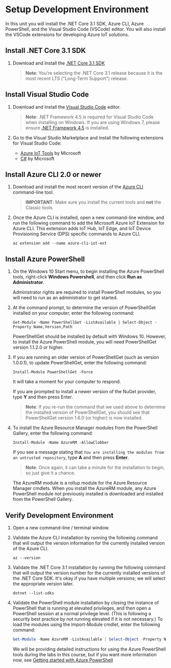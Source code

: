 # Setup Development Environment

In this unit you will install the .NET Core 3.1 SDK, Azure CLI, Azure PowerShell, and the Visual Studio Code (VSCode) editor. You will also install the VSCode extensions for developing Azure IoT solutions.

## Install .NET Core 3.1 SDK

1. Download and Install the [.NET Core 3.1 SDK](https://dotnet.microsoft.com/download)

    > **Note**: You're selecting the .NET Core 3.1 release because it is the most recent LTS ("Long-Term Support") release.

## Install Visual Studio Code

1. Download and Install the [Visual Studio Code](https://code.visualstudio.com) editor.

    > **Note**: .NET Framework 4.5 is required for Visual Studio Code when installing on Windows. If you are using Windows 7, please ensure [.NET Framework 4.5](https://www.microsoft.com/en-us/download/details.aspx?id=30653) is installed.

2. Go to the Visual Studio Marketplace and install the following extensions for Visual Studio Code:

    - [Azure IoT Tools](https://marketplace.visualstudio.com/items?itemName=vsciot-vscode.azure-iot-tools) by Microsoft
    - [C#](https://marketplace.visualstudio.com/items?itemName=ms-vscode.csharp) by Microsoft

## Install Azure CLI 2.0 or newer

1. Download and install the most recent version of the [Azure CLI](https://docs.microsoft.com/en-us/cli/azure/install-azure-cli?view=azure-cli-latest) command-line tool. 
   
    > **IMPORTANT**: Make sure you install the current tools and **not** the Classic tools.

2. Once the Azure CLI is installed, open a new command-line window, and run the following command to add the Microsoft Azure IoT Extension for Azure CLI. This extension adds IoT Hub, IoT Edge, and IoT Device Provisioning Service (DPS) specific commands to Azure CLI.

    ```cmd/sh
    az extension add --name azure-cli-iot-ext
    ```

## Install Azure PowerShell

1. On the Windows 10 Start menu, to begin installing the Azure PowerShell tools, right-click **Windows Powershell**, and then click **Run as Administrator**.

    Administrator rights are required to install PowerShell modules, so you will need to run as an administrator to get started.

1. At the command prompt, to determine the version of PowerShellGet installed on your computer, enter the following command:

    `Get-Module -Name PowerShellGet -ListAvailable | Select-Object -Property Name,Version,Path`

    PowerShellGet should be installed by default with Windows 10. However, to install the Azure PowerShell module, you will need PowerShellGet version 1.1.2.0 or higher.

1. If you are running an older version of PowerShellGet (such as version 1.0.0.1), to update PowerShellGet, enter the following command:

    `Install-Module PowerShellGet -Force`

    It will take a moment for your computer to respond.

    If you are prompted to install a newer version of the NuGet provider, type **Y** and then press Enter.

    > **Note**: If you re-run the command that we used above to determine the installed version of PowerShellGet, you should see that PowerShellGet version 1.6.0 (or higher) is now installed.

1. To install the Azure Resource Manager modules from the PowerShell Gallery, enter the following command:

    `Install-Module -Name AzureRM -AllowClobber`

    If you see a message stating that `You are installing the modules from an untrusted repository`, type **A** and then press **Enter**.

    > **Note**: Once again, it can take a minute for the installation to begin, so just give it a chance.

    The AzureRM module is a rollup module for the Azure Resource Manager cmdlets. When you install the AzureRM module, any Azure PowerShell module not previously installed is downloaded and installed from the PowerShell Gallery.

## Verify Development Environment

1. Open a new command-line / terminal window.

2. Validate the Azure CLI installation by running the following command that will output the version information for the currently installed version of the Azure CLI.

    ```cmd/sh
    az --version
    ```

3. Validate the .NET Core 3.1 installation by running the following command that will output the version number for the currently installed versions of the .NET Core SDK.  It's okay if you have multiple versions; we will select the appropriate version later.

    ```cmd/sh
    dotnet --list-sdks
    ```
4. Validate the PowerShell module installation by closing the instance of PowerShell that is running at elevated privileges, and then open a PowerShell session at a normal privilege level. (This is following a security best practice by not running elevated if it is not necessary.)  To load the modules using the Import-Module cmdlet, enter the following command:

    ```PowerShell
    Get-Module -Name AzureRM -ListAvailable | Select-Object -Property Name,Version,Path
    ```

    We will be providing detailed instructions for using the Azure PowerShell tools during the labs in this course, but if you want more information now, see [Getting started with Azure PowerShell](https://docs.microsoft.com/en-us/powershell/azure/get-started-azureps?view=azurermps-5.7.0)
